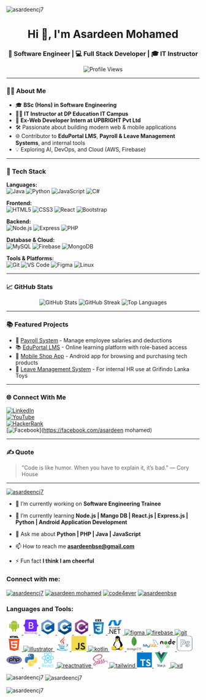 
<p align="left"> <img src="https://komarev.com/ghpvc/?username=asardeencj7&label=Profile%20views&color=0e75b6&style=flat" alt="asardeencj7" /> </p>
<h1 align="center">Hi 👋, I'm Asardeen Mohamed</h1>
<h3 align="center">🚀 Software Engineer | 💻 Full Stack Developer | 🎓 IT Instructor</h3>

<p align="center">
  <img src="https://komarev.com/ghpvc/?username=asardeencj7&label=Profile%20Views&color=0e75b6&style=flat" alt="Profile Views" />
</p>

---

### 👨‍💻 About Me

- 🎓 **BSc (Hons) in Software Engineering**
- 🧑‍🏫 **IT Instructor at DP Education IT Campus**
- 💼 **Ex-Web Developer Intern at UPBRIGHT Pvt Ltd**
- 🛠️ Passionate about building modern web & mobile applications
- 🌐 Contributor to **EduPortal LMS**, **Payroll & Leave Management Systems**, and internal tools
- 💡 Exploring AI, DevOps, and Cloud (AWS, Firebase)

---

### 🧰 Tech Stack

**Languages:**  
![Java](https://img.shields.io/badge/Java-007396?style=flat-square&logo=java&logoColor=white)
![Python](https://img.shields.io/badge/Python-3776AB?style=flat-square&logo=python&logoColor=white)
![JavaScript](https://img.shields.io/badge/JavaScript-F7DF1E?style=flat-square&logo=javascript&logoColor=black)
![C#](https://img.shields.io/badge/C%23-239120?style=flat-square&logo=c-sharp&logoColor=white)

**Frontend:**  
![HTML5](https://img.shields.io/badge/HTML5-E34F26?style=flat-square&logo=html5&logoColor=white)
![CSS3](https://img.shields.io/badge/CSS3-1572B6?style=flat-square&logo=css3&logoColor=white)
![React](https://img.shields.io/badge/React-20232A?style=flat-square&logo=react&logoColor=61DAFB)
![Bootstrap](https://img.shields.io/badge/Bootstrap-563D7C?style=flat-square&logo=bootstrap&logoColor=white)

**Backend:**  
![Node.js](https://img.shields.io/badge/Node.js-339933?style=flat-square&logo=node.js&logoColor=white)
![Express](https://img.shields.io/badge/Express.js-000000?style=flat-square&logo=express&logoColor=white)
![PHP](https://img.shields.io/badge/PHP-777BB4?style=flat-square&logo=php&logoColor=white)

**Database & Cloud:**  
![MySQL](https://img.shields.io/badge/MySQL-4479A1?style=flat-square&logo=mysql&logoColor=white)
![Firebase](https://img.shields.io/badge/Firebase-FFCA28?style=flat-square&logo=firebase&logoColor=black)
![MongoDB](https://img.shields.io/badge/MongoDB-4EA94B?style=flat-square&logo=mongodb&logoColor=white)

**Tools & Platforms:**  
![Git](https://img.shields.io/badge/Git-F05032?style=flat-square&logo=git&logoColor=white)
![VS Code](https://img.shields.io/badge/VSCode-007ACC?style=flat-square&logo=visual-studio-code&logoColor=white)
![Figma](https://img.shields.io/badge/Figma-F24E1E?style=flat-square&logo=figma&logoColor=white)
![Linux](https://img.shields.io/badge/Linux-FCC624?style=flat-square&logo=linux&logoColor=black)

---

### 📈 GitHub Stats

<p align="center">
  <img src="https://github-readme-stats.vercel.app/api?username=asardeencj7&show_icons=true&theme=radical" alt="GitHub Stats" />
  <img src="https://github-readme-streak-stats.herokuapp.com/?user=asardeencj7&theme=radical" alt="GitHub Streak" />
  <img src="https://github-readme-stats.vercel.app/api/top-langs/?username=asardeencj7&layout=compact&theme=radical" alt="Top Languages" />
</p>

---

### 📚 Featured Projects

- 🧾 [Payroll System](https://github.com/asardeencj7/payroll-system) - Manage employee salaries and deductions
- 📚 [EduPortal LMS](https://github.com/asardeencj7/eduportal-lms) - Online learning platform with role-based access
- 📱 [Mobile Shop App](https://github.com/asardeencj7/mobile-shop) - Android app for browsing and purchasing tech products
- 🏢 [Leave Management System](https://github.com/asardeencj7/leave-management) - For internal HR use at Grifindo Lanka Toys

---

### 🌐 Connect With Me

[![LinkedIn](https://img.shields.io/badge/LinkedIn-blue?logo=linkedin&style=for-the-badge)](https://linkedin.com/in/asardeencj7)  
[![YouTube](https://img.shields.io/badge/YouTube-red?logo=youtube&style=for-the-badge)](https://youtube.com/@infinitivescript)  
[![HackerRank](https://img.shields.io/badge/HackerRank-2EC866?logo=HackerRank&style=for-the-badge)](https://www.hackerrank.com/asardeenbse)  
[![Facebook](https://img.shields.io/badge/Facebook-1877F2?logo=facebook&style=for-the-badge)](https://facebook.com/asardeen mohamed)

---

### ✍️ Quote

> "Code is like humor. When you have to explain it, it’s bad." — Cory House

---


<p align="left"> <a href="https://github.com/ryo-ma/github-profile-trophy"><img src="https://github-profile-trophy.vercel.app/?username=asardeencj7" alt="asardeencj7" /></a> </p>

- 🔭 I’m currently working on **Software Engineering Trainee**

- 🌱 I’m currently learning **Node.js | Mango DB | React.js | Express.js | Python | Android Application Development**

- 💬 Ask me about **Python | PHP | Java | JavaScript**

- 📫 How to reach me **asardeenbse@gmail.com**

- ⚡ Fun fact **I think I am cheerful**

<h3 align="left">Connect with me:</h3>
<p align="left">
<a href="https://linkedin.com/in/asardeencj7" target="blank"><img align="center" src="https://raw.githubusercontent.com/rahuldkjain/github-profile-readme-generator/master/src/images/icons/Social/linked-in-alt.svg" alt="asardeencj7" height="30" width="40" /></a>
<a href="https://fb.com/asardeen mohamed" target="blank"><img align="center" src="https://raw.githubusercontent.com/rahuldkjain/github-profile-readme-generator/master/src/images/icons/Social/facebook.svg" alt="asardeen mohamed" height="30" width="40" /></a>
<a href="[https://www.youtube.com/@code4evercj7](http://www.youtube.com/@infinitivescript)" target="blank"><img align="center" src="https://raw.githubusercontent.com/rahuldkjain/github-profile-readme-generator/master/src/images/icons/Social/youtube.svg" alt="code4ever" height="30" width="40" /></a>
<a href="https://www.hackerrank.com/asardeenbse" target="blank"><img align="center" src="https://raw.githubusercontent.com/rahuldkjain/github-profile-readme-generator/master/src/images/icons/Social/hackerrank.svg" alt="asardeenbse" height="30" width="40" /></a>
</p>

<h3 align="left">Languages and Tools:</h3>
<p align="left"> <a href="https://developer.android.com" target="_blank" rel="noreferrer"> <img src="https://raw.githubusercontent.com/devicons/devicon/master/icons/android/android-original-wordmark.svg" alt="android" width="40" height="40"/> </a> <a href="https://getbootstrap.com" target="_blank" rel="noreferrer"> <img src="https://raw.githubusercontent.com/devicons/devicon/master/icons/bootstrap/bootstrap-plain-wordmark.svg" alt="bootstrap" width="40" height="40"/> </a> <a href="https://www.cprogramming.com/" target="_blank" rel="noreferrer"> <img src="https://raw.githubusercontent.com/devicons/devicon/master/icons/c/c-original.svg" alt="c" width="40" height="40"/> </a> <a href="https://www.w3schools.com/cpp/" target="_blank" rel="noreferrer"> <img src="https://raw.githubusercontent.com/devicons/devicon/master/icons/cplusplus/cplusplus-original.svg" alt="cplusplus" width="40" height="40"/> </a> <a href="https://www.w3schools.com/cs/" target="_blank" rel="noreferrer"> <img src="https://raw.githubusercontent.com/devicons/devicon/master/icons/csharp/csharp-original.svg" alt="csharp" width="40" height="40"/> </a> <a href="https://www.w3schools.com/css/" target="_blank" rel="noreferrer"> <img src="https://raw.githubusercontent.com/devicons/devicon/master/icons/css3/css3-original-wordmark.svg" alt="css3" width="40" height="40"/> </a> <a href="https://dotnet.microsoft.com/" target="_blank" rel="noreferrer"> <img src="https://raw.githubusercontent.com/devicons/devicon/master/icons/dot-net/dot-net-original-wordmark.svg" alt="dotnet" width="40" height="40"/> </a> <a href="https://www.figma.com/" target="_blank" rel="noreferrer"> <img src="https://www.vectorlogo.zone/logos/figma/figma-icon.svg" alt="figma" width="40" height="40"/> </a> <a href="https://firebase.google.com/" target="_blank" rel="noreferrer"> <img src="https://www.vectorlogo.zone/logos/firebase/firebase-icon.svg" alt="firebase" width="40" height="40"/> </a> <a href="https://git-scm.com/" target="_blank" rel="noreferrer"> <img src="https://www.vectorlogo.zone/logos/git-scm/git-scm-icon.svg" alt="git" width="40" height="40"/> </a> <a href="https://www.w3.org/html/" target="_blank" rel="noreferrer"> <img src="https://raw.githubusercontent.com/devicons/devicon/master/icons/html5/html5-original-wordmark.svg" alt="html5" width="40" height="40"/> </a> <a href="https://www.adobe.com/in/products/illustrator.html" target="_blank" rel="noreferrer"> <img src="https://www.vectorlogo.zone/logos/adobe_illustrator/adobe_illustrator-icon.svg" alt="illustrator" width="40" height="40"/> </a> <a href="https://www.java.com" target="_blank" rel="noreferrer"> <img src="https://raw.githubusercontent.com/devicons/devicon/master/icons/java/java-original.svg" alt="java" width="40" height="40"/> </a> <a href="https://developer.mozilla.org/en-US/docs/Web/JavaScript" target="_blank" rel="noreferrer"> <img src="https://raw.githubusercontent.com/devicons/devicon/master/icons/javascript/javascript-original.svg" alt="javascript" width="40" height="40"/> </a> <a href="https://kotlinlang.org" target="_blank" rel="noreferrer"> <img src="https://www.vectorlogo.zone/logos/kotlinlang/kotlinlang-icon.svg" alt="kotlin" width="40" height="40"/> </a> <a href="https://www.linux.org/" target="_blank" rel="noreferrer"> <img src="https://raw.githubusercontent.com/devicons/devicon/master/icons/linux/linux-original.svg" alt="linux" width="40" height="40"/> </a> <a href="https://www.mongodb.com/" target="_blank" rel="noreferrer"> <img src="https://raw.githubusercontent.com/devicons/devicon/master/icons/mongodb/mongodb-original-wordmark.svg" alt="mongodb" width="40" height="40"/> </a> <a href="https://www.mysql.com/" target="_blank" rel="noreferrer"> <img src="https://raw.githubusercontent.com/devicons/devicon/master/icons/mysql/mysql-original-wordmark.svg" alt="mysql" width="40" height="40"/> </a> <a href="https://nodejs.org" target="_blank" rel="noreferrer"> <img src="https://raw.githubusercontent.com/devicons/devicon/master/icons/nodejs/nodejs-original-wordmark.svg" alt="nodejs" width="40" height="40"/> </a> <a href="https://www.photoshop.com/en" target="_blank" rel="noreferrer"> <img src="https://raw.githubusercontent.com/devicons/devicon/master/icons/photoshop/photoshop-line.svg" alt="photoshop" width="40" height="40"/> </a> <a href="https://www.php.net" target="_blank" rel="noreferrer"> <img src="https://raw.githubusercontent.com/devicons/devicon/master/icons/php/php-original.svg" alt="php" width="40" height="40"/> </a> <a href="https://www.python.org" target="_blank" rel="noreferrer"> <img src="https://raw.githubusercontent.com/devicons/devicon/master/icons/python/python-original.svg" alt="python" width="40" height="40"/> </a> <a href="https://reactjs.org/" target="_blank" rel="noreferrer"> <img src="https://raw.githubusercontent.com/devicons/devicon/master/icons/react/react-original-wordmark.svg" alt="react" width="40" height="40"/> </a> <a href="https://reactnative.dev/" target="_blank" rel="noreferrer"> <img src="https://reactnative.dev/img/header_logo.svg" alt="reactnative" width="40" height="40"/> </a> <a href="https://sass-lang.com" target="_blank" rel="noreferrer"> <img src="https://raw.githubusercontent.com/devicons/devicon/master/icons/sass/sass-original.svg" alt="sass" width="40" height="40"/> </a> <a href="https://tailwindcss.com/" target="_blank" rel="noreferrer"> <img src="https://www.vectorlogo.zone/logos/tailwindcss/tailwindcss-icon.svg" alt="tailwind" width="40" height="40"/> </a> <a href="https://www.typescriptlang.org/" target="_blank" rel="noreferrer"> <img src="https://raw.githubusercontent.com/devicons/devicon/master/icons/typescript/typescript-original.svg" alt="typescript" width="40" height="40"/> </a> <a href="https://vuejs.org/" target="_blank" rel="noreferrer"> <img src="https://raw.githubusercontent.com/devicons/devicon/master/icons/vuejs/vuejs-original-wordmark.svg" alt="vuejs" width="40" height="40"/> </a> <a href="https://www.adobe.com/products/xd.html" target="_blank" rel="noreferrer"> <img src="https://cdn.worldvectorlogo.com/logos/adobe-xd.svg" alt="xd" width="40" height="40"/> </a> </p>

<p><img align="left" src="https://github-readme-stats.vercel.app/api/top-langs?username=asardeencj7&show_icons=true&locale=en&layout=compact" alt="asardeencj7" /></p> 

<p>&nbsp;<img align="center" src="https://github-readme-stats.vercel.app/api?username=asardeencj7&show_icons=true&locale=en" alt="asardeencj7" /></p>

<p><img align="center" src="https://github-readme-streak-stats.herokuapp.com/?user=asardeencj7&" alt="asardeencj7" /></p>
